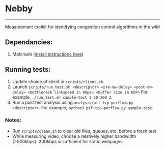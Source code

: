 # Nebby
---
Measurement toolkit for identifying congestion control algorithms in the wild

## Dependancies: 
1. Mahimahi ([install instructions here](http://mahimahi.mit.edu/))

## Running tests:
1. Update choice of client in ```scripts/client.sh```.
2. Launch ```scripts/run_test.sh <descriptor> <pre-ow-delay> <post-ow-delay> <bottleneck linkspeed in Kbps> <Buffer size in BDP>``` For example, ```./run_test.sh sample-test 1 50 200 2```.
3. Run a post test analysis using ```analysis/pif-tcp-perflow.py <descriptor>```. For example, ```python3 pif-tcp-perflow.py sample-test```.

### Notes:
* Run ```scripts/clean.sh``` to clear old files, queues, etc. before a fresh test
* While measuring video, choose a relatively higher bandwidth (>500kbps). 200kbps is sufficient for static webpages.

